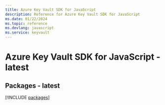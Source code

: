 ```yaml
---
title: Azure Key Vault SDK for JavaScript
description: Reference for Azure Key Vault SDK for JavaScript
ms.date: 01/22/2024
ms.topic: reference
ms.devlang: javascript
ms.service: keyvault
---
```

# Azure Key Vault SDK for JavaScript - latest
## Packages - latest
[!INCLUDE [packages](key-vault-index.md)]
